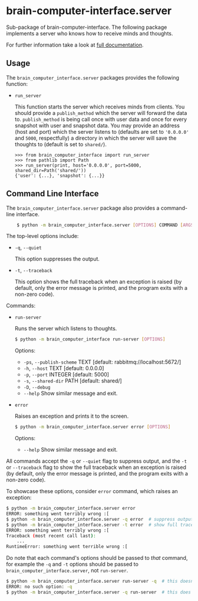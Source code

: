 # brain-computer-interface.server

Sub-package of brain-computer-interface.
The following package implements a server who knows how to receive minds and thoughts.

For further information take a look at [full documentation](https://the-unbearable-ease-of-programming.readthedocs.io/en/latest/server.html).

## Usage

The `brain_computer_interface.server` packages provides the following function:

- `run_server`

    This function starts the server which receives minds from clients.
    You should provide a ``publish_method`` which the server will forward the data to.
    ``publish_method`` is being call once with user data and once for every snapshot with user and snapshot data.
    You may provide an address (host and port) which the server listens to (defaults are set to ``'0.0.0.0'`` and ``5000``, respectfully) a directory in which the server will save the thoughts to (default is set to ``shared/``). 

    ```pycon
    >>> from brain_computer_interface import run_server
    >>> from pathlib import Path
    >>> run_server(print, host='0.0.0.0', port=5000, shared_dir=Path('shared/'))
    {'user': {...}, 'snapshot': {...}}
    ```

## Command Line Interface

The `brain_computer_interface.server` package also provides a command-line interface.
```sh
    $ python -m brain_computer_interface.server [OPTIONS] COMMAND [ARGS]
```

The top-level options include:

- ``-q``, ``--quiet``

    This option suppresses the output.

- ``-t``, ``--traceback``

    This option shows the full traceback when an exception is raised (by
    default, only the error message is printed, and the program exits with a
    non-zero code).

Commands:

- ``run-server``

    Runs the server which listens to thoughts.

    ```sh
    $ python -m brain_computer_interface run-server [OPTIONS]
    ```
    Options:
    - ``-ps``, ``--publish-scheme`` TEXT [default: rabbitmq://localhost:5672/]
    - ``-h``, ``--host`` TEXT            [default: 0.0.0.0]
    - ``-p``, ``--port`` INTEGER         [default: 5000]
    - ``-s``, ``--shared-dir`` PATH      [default: shared/]
    - ``-D``, ``--debug``
    - ``--help``                         Show similar message and exit.

- `error`

    Raises an exception and prints it to the screen.

    ```sh
    $ python -m brain_computer_interface.server error [OPTIONS]
    ```

    Options:
    - ``--help``                  Show similar message and exit.

All commands accept the `-q` or `--quiet` flag to suppress output, and the `-t`
or `--traceback` flag to show the full traceback when an exception is raised
(by default, only the error message is printed, and the program exits with a
non-zero code).

To showcase these options, consider `error` command, which raises an exception:

```sh
$ python -m brain_computer_interface.server error
ERROR: something went terribly wrong :[
$ python -m brain_computer_interface.server -q error  # suppress output
$ python -m brain_computer_interface.server -t error  # show full traceback
ERROR: something went terribly wrong :[
Traceback (most recent call last):
    ...
RuntimeError: something went terrible wrong :[
```

Do note that each command's options should be passed to *that* command, for example the `-q` and `-t` options should be passed to `brain_computer_interface.server`, not `run-server`.

```sh
$ python -m brain_computer_interface.server run-server -q  # this doesn't work
ERROR: no such option: -q
$ python -m brain_computer_interface.server -q run-server  # this does work
```
